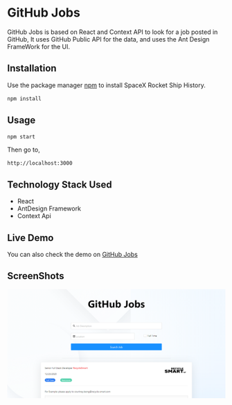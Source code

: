# GitHub Jobs
GitHub Jobs is based on React and Context API to look for a job posted in GitHub, It uses GitHub Public API for the data, and uses the Ant Design FrameWork for the UI.
## Installation

Use the package manager [npm](https://www.npmjs.com) to install SpaceX Rocket Ship History.

```bash
npm install
```

## Usage

```
npm start
```
Then go to, 

```
http://localhost:3000
``` 

## Technology Stack Used
 * React
 * AntDesign Framework
 * Context Api

## Live Demo
You can also check the demo on [GitHub Jobs](https://react-github-jobs-101.netlify.app)

## ScreenShots
![Time Tracking](https://github.com/killcodeX/githubJobs/blob/master/public/screen.png)